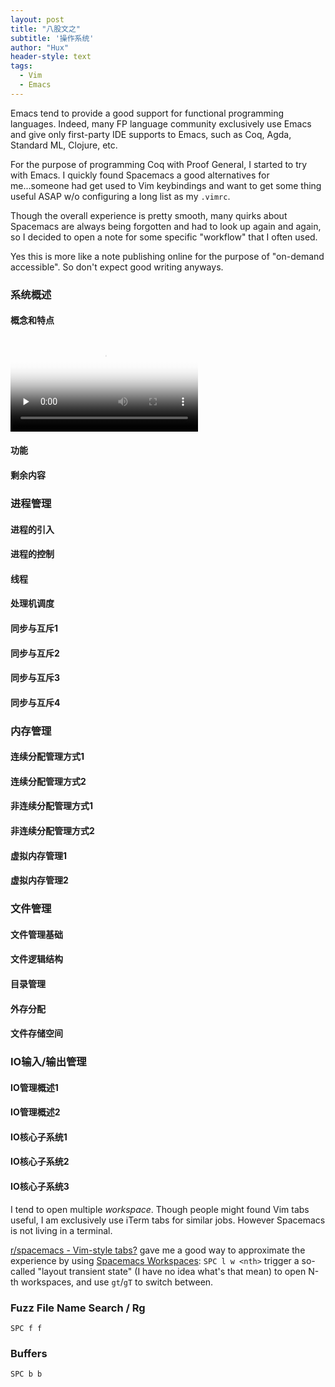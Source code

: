 ```yaml
---
layout: post
title: "八股文之"
subtitle: '操作系统'
author: "Hux"
header-style: text
tags:
  - Vim
  - Emacs
---
```


Emacs tend to provide a good support for functional programming languages. Indeed, many FP language community exclusively use Emacs and give only first-party IDE supports to Emacs, such as Coq, Agda, Standard ML, Clojure, etc.

For the purpose of programming Coq with Proof General, I started to try with Emacs. I quickly found Spacemacs a good alternatives for me...someone had get used to Vim keybindings and want to get some thing useful ASAP w/o configuring a long list as my `.vimrc`.

Though the overall experience is pretty smooth, many quirks about Spacemacs are always being forgotten and had to look up again and again, so I decided to open a note for some specific "workflow" that I often used.

Yes this is more like a note publishing online for the purpose of "on-demand accessible". So don't expect good writing anyways.


### 系统概述

#### 概念和特点

<video id="video" controls="" preload="none" poster="http://om2bks7xs.bkt.clouddn.com/2017-08-26-Markdown-Advance-Video.jpg">
<source id="mp4" src="../media/02.概念和特点.mp4" type="video/mp4">
</video>

#### 功能

#### 剩余内容


### 进程管理

#### 进程的引入

#### 进程的控制

#### 线程

#### 处理机调度

#### 同步与互斥1

#### 同步与互斥2

#### 同步与互斥3

#### 同步与互斥4

### 内存管理

#### 连续分配管理方式1

#### 连续分配管理方式2

#### 非连续分配管理方式1

#### 非连续分配管理方式2

#### 虚拟内存管理1

#### 虚拟内存管理2


### 文件管理

#### 文件管理基础

#### 文件逻辑结构

#### 目录管理

#### 外存分配

#### 文件存储空间


### IO输入/输出管理

#### IO管理概述1

#### IO管理概述2

#### IO核心子系统1

#### IO核心子系统2

#### IO核心子系统3

I tend to open multiple _workspace_. Though people might found Vim tabs useful, I am exclusively use iTerm tabs for similar jobs. However Spacemacs is not living in a terminal.

[r/spacemacs - Vim-style tabs?](https://www.reddit.com/r/spacemacs/comments/5w5d2s/vimstyle_tabs/) gave me a good way to approximate the experience by using [Spacemacs Workspaces](http://spacemacs.org/doc/DOCUMENTATION.html#workspaces): `SPC l w <nth>` trigger a so-called "layout transient state" (I have no idea what's that mean) to open N-th workspaces, and use `gt`/`gT` to switch between.


### Fuzz File Name Search / Rg

`SPC f f`


### Buffers

`SPC b b`







